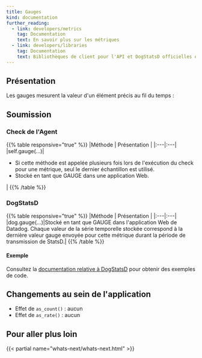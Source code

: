 ```yaml
---
title: Gauges
kind: documentation
further_reading:
  - link: developers/metrics
    tag: Documentation
    text: En savoir plus sur les métriques
  - link: developers/libraries
    tag: Documentation
    text: Bibliothèques de client pour l'API et DogStatsD officielles et entretenues par la communauté
---
```

## Présentation

Les gauges mesurent la valeur d'un élément précis au fil du temps :

## Soumission

### Check de l'Agent

{{% table responsive="true" %}}
|Méthode | Présentation |
|:---|:---|
|self.gauge(...)|<ul><li>Si cette méthode est appelée plusieurs fois lors de l'exécution du check pour une métrique, seul le dernier échantillon est utilisé.</li><li>Stocké en tant que GAUGE dans une application Web.</li></ul>|
{{% /table %}}

### DogStatsD

{{% table responsive="true" %}}
|Méthode | Présentation |
|:---|:---|
|dog.gauge(...)|Stocké en tant que GAUGE dans l'application Web de Datadog. Chaque valeur de la série temporelle stockée correspond à la dernière valeur gauge envoyée pour cette métrique durant la période de transmission de StatsD.|
{{% /table %}}

#### Exemple

Consultez la [documentation relative à DogStatsD][1] pour obtenir des exemples de code.

## Changements au sein de l'application

* Effet de `as_count()` : aucun
* Effet de `as_rate()` : aucun

## Pour aller plus loin

{{< partial name="whats-next/whats-next.html" >}}

[1]: /fr/developers/dogstatsd/data_types#gauges